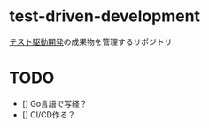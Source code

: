 # test-driven-development
[テスト駆動開発](https://www.amazon.co.jp/%E3%83%86%E3%82%B9%E3%83%88%E9%A7%86%E5%8B%95%E9%96%8B%E7%99%BA-Kent-Beck/dp/4274217884)の成果物を管理するリポジトリ

# TODO
- [] Go言語で写経？
- [] CI/CD作る？